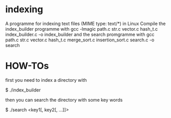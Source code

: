 # indexing
A programme for indexing text files (MIME type: text/*) in Linux
Compile the index_builder programme with gcc -lmagic path.c str.c vector.c hash_t.c index_builder.c -o index_builder
and the search promgramme with gcc path.c str.c vector.c hash_t.c merge_sort.c insertion_sort.c search.c -o search


# HOW-TOs
first you need to index a directory with

$ ./index_builder <path>

then you can search the directory with some key words

$ ./search <path> <key1[, key2[, ...]]>
